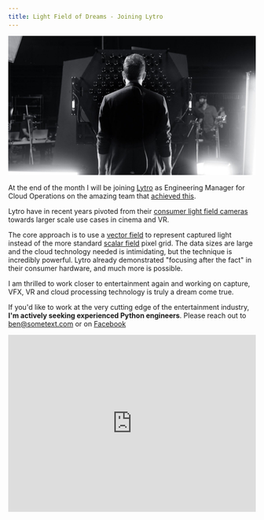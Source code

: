 ```yaml
---
title: Light Field of Dreams - Joining Lytro
---
```


<img src="assets/images/lytro-Immerge-light-field_featured-640x360@2x.jpg"/>


At the end of the month I will be joining [Lytro](lytro.com) as Engineering Manager for Cloud Operations on the amazing team that [achieved this](http://blog.lytro.com/cloud-processing-for-light-field-data/). 

Lytro have in recent years pivoted from their [consumer light field cameras](https://www.lytro.com/press/releases/lytro-inc-unveils-the-worlds-first-consumer-light-field-camera) towards larger scale use cases in cinema and VR. 

The core approach is to use a [vector field](https://en.wikipedia.org/wiki/Vector_field) to represent captured light instead of the more standard [scalar field](https://en.wikipedia.org/wiki/Scalar_field) pixel grid. The data sizes are large and the cloud technology needed is intimidating, but the technique is incredibly powerful. Lytro already demonstrated "focusing after the fact" in their consumer hardware, and much more is possible.

I am thrilled to work closer to entertainment again and working on capture, VFX, VR and cloud processing technology is truly a dream come true.

If you'd like to work at the very cutting edge of the entertainment industry, **I'm actively seeking experienced Python engineers**. Please reach out to <a href="mailto:ben@sometext.com">ben@sometext.com</a> or on [Facebook](https://www.facebook.com/benjaminmorrow)

<iframe src="https://player.vimeo.com/video/213266879" width="100%" height="360" style="display: block;" frameborder="0" webkitallowfullscreen mozallowfullscreen allowfullscreen></iframe>
